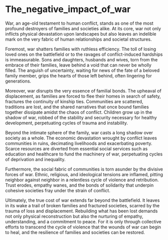 # The_negative_impact_of_war
War, an age-old testament to human conflict, stands as one of the most profound destroyers of families and societies alike. At its core, war not only inflicts physical devastation upon landscapes but also leaves an indelible mark on the very fabric of human relationships and societal structures.

Foremost, war shatters families with ruthless efficiency. The toll of losing loved ones on the battlefield or to the ravages of conflict-induced hardships is immeasurable. Sons and daughters, husbands and wives, torn from the embrace of their families, leave behind a void that can never be wholly filled. The anguish of uncertainty, waiting for news of the fate of a beloved family member, grips the hearts of those left behind, often lingering for generations.

Moreover, war disrupts the very essence of familial bonds. The upheaval of displacement, as families are forced to flee their homes in search of safety, fractures the continuity of kinship ties. Communities are scattered, traditions are lost, and the shared narratives that once bound families together dissipate amidst the chaos of conflict. Children grow up in the shadow of war, robbed of the stability and security necessary for healthy development, perpetuating cycles of trauma and instability.

Beyond the intimate sphere of the family, war casts a long shadow over society as a whole. The economic devastation wrought by conflict leaves communities in ruins, decimating livelihoods and exacerbating poverty. Scarce resources are diverted from essential social services such as education and healthcare to fund the machinery of war, perpetuating cycles of deprivation and inequality.

Furthermore, the social fabric of communities is torn asunder by the divisive forces of war. Ethnic, religious, and ideological tensions are inflamed, pitting neighbor against neighbor in a relentless cycle of violence and retribution. Trust erodes, empathy wanes, and the bonds of solidarity that underpin cohesive societies fray under the strain of conflict.

Ultimately, the true cost of war extends far beyond the battlefield. It leaves in its wake a trail of broken families and fractured societies, scarred by the trauma of loss and displacement. Rebuilding what has been lost demands not only physical reconstruction but also the nurturing of empathy, understanding, and a commitment to peace. For it is only through collective efforts to transcend the cycle of violence that the wounds of war can begin to heal, and the resilience of families and societies can be restored.
